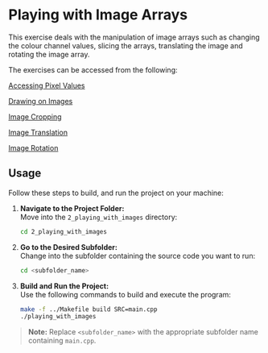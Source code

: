 # Playing with Image Arrays

This exercise deals with the manipulation of image arrays such as changing the colour channel values, slicing the arrays, translating the image and rotating the image array.

The exercises can be accessed from the following:

[Accessing Pixel Values](/4_cv_basics/2_playing_with_images/0_accessing_pixels/)

[Drawing on Images](/4_cv_basics/2_playing_with_images/1_drawing_on_images/)

[Image Cropping](/4_cv_basics/2_playing_with_images/2_image_cropping/)

[Image Translation](/4_cv_basics/2_playing_with_images/3_image_translation/)

[Image Rotation](/4_cv_basics/2_playing_with_images/4_image_rotation/)

## Usage

Follow these steps to build, and run the project on your machine:

1. **Navigate to the Project Folder:**  
   Move into the `2_playing_with_images` directory:
   ```bash
   cd 2_playing_with_images
   ```

2. **Go to the Desired Subfolder:**  
   Change into the subfolder containing the source code you want to run:
   ```bash
   cd <subfolder_name>
   ```

3. **Build and Run the Project:**  
   Use the following commands to build and execute the program:
   ```bash
   make -f ../Makefile build SRC=main.cpp
   ./playing_with_images
   ```

> **Note:** Replace `<subfolder_name>` with the appropriate subfolder name containing `main.cpp`.
